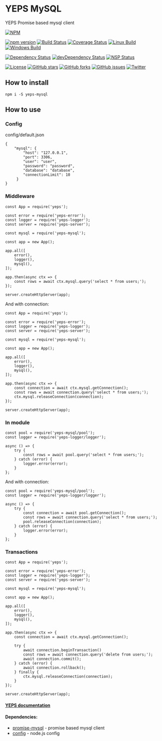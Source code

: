 # YEPS MySQL


YEPS Promise based mysql client

[![NPM](https://nodei.co/npm/yeps-mysql.png)](https://npmjs.org/package/yeps-mysql)

[![npm version](https://badge.fury.io/js/yeps-mysql.svg)](https://badge.fury.io/js/yeps-mysql)
[![Build Status](https://travis-ci.org/evheniy/yeps-mysql.svg?branch=master)](https://travis-ci.org/evheniy/yeps-mysql)
[![Coverage Status](https://coveralls.io/repos/github/evheniy/yeps-mysql/badge.svg?branch=master)](https://coveralls.io/github/evheniy/yeps-mysql?branch=master)
[![Linux Build](https://img.shields.io/travis/evheniy/yeps-mysql/master.svg?label=linux)](https://travis-ci.org/evheniy/)
[![Windows Build](https://img.shields.io/appveyor/ci/evheniy/yeps-mysql/master.svg?label=windows)](https://ci.appveyor.com/project/evheniy/yeps-mysql)

[![Dependency Status](https://david-dm.org/evheniy/yeps-mysql.svg)](https://david-dm.org/evheniy/yeps-mysql)
[![devDependency Status](https://david-dm.org/evheniy/yeps-mysql/dev-status.svg)](https://david-dm.org/evheniy/yeps-mysql#info=devDependencies)
[![NSP Status](https://img.shields.io/badge/NSP%20status-no%20vulnerabilities-green.svg)](https://travis-ci.org/evheniy/yeps-mysql)

[![License](https://img.shields.io/badge/license-MIT-blue.svg)](https://raw.githubusercontent.com/evheniy/yeps-mysql/master/LICENSE)
[![GitHub stars](https://img.shields.io/github/stars/evheniy/yeps-mysql.svg)](https://github.com/evheniy/yeps-mysql/stargazers)
[![GitHub forks](https://img.shields.io/github/forks/evheniy/yeps-mysql.svg)](https://github.com/evheniy/yeps-mysql/network)
[![GitHub issues](https://img.shields.io/github/issues/evheniy/yeps-mysql.svg)](https://github.com/evheniy/yeps-mysql/issues)
[![Twitter](https://img.shields.io/twitter/url/https/github.com/evheniy/yeps-mysql.svg?style=social)](https://twitter.com/intent/tweet?text=Wow:&url=%5Bobject%20Object%5D)


## How to install

    npm i -S yeps-mysql
    
## How to use

### Config

config/default.json

    {
        "mysql": {
            "host": "127.0.0.1",
            "port": 3306,
            "user": "user",
            "password": "password",
            "database": "database",
            "connectionLimit": 10
         }
    }

### Middleware

    const App = require('yeps');
    
    const error = require('yeps-error');
    const logger = require('yeps-logger');
    const server = require('yeps-server');
    
    const mysql = require('yeps-mysql');
    
    const app = new App();
    
    app.all([
        error(),
        logger(),
        mysql(),
    ]);
    
    app.then(async ctx => {
        const rows = await ctx.mysql.query('select * from users;');
    });
    
    server.createHttpServer(app);
    
And with connection:

    const App = require('yeps');
    
    const error = require('yeps-error');
    const logger = require('yeps-logger');
    const server = require('yeps-server');
    
    const mysql = require('yeps-mysql');
    
    const app = new App();
    
    app.all([
        error(),
        logger(),
        mysql(),
    ]);
    
    app.then(async ctx => {
        const connection = await ctx.mysql.getConnection();
        const rows = await connection.query('select * from users;');
        ctx.mysql.releaseConnection(connection);
    });
    
    server.createHttpServer(app);
    
### In module

    const pool = require('yeps-mysql/pool');
    const logger = require('yeps-logger/logger');
    
    async () => {
        try {
            const rows = await pool.query('select * from users;');
        } catch (error) {
            logger.error(error);
        }
    };
    
And with connection:

    const pool = require('yeps-mysql/pool');
    const logger = require('yeps-logger/logger');
    
    async () => {
        try {
            const connection = await pool.getConnection();
            const rows = await connection.query('select * from users;');
            pool.releaseConnection(connection);
        } catch (error) {
            logger.error(error);
        }
    };
    
### Transactions

    const App = require('yeps');
   
    const error = require('yeps-error');
    const logger = require('yeps-logger');
    const server = require('yeps-server');
    
    const mysql = require('yeps-mysql');
    
    const app = new App();
    
    app.all([
        error(),
        logger(),
        mysql(),
    ]);
    
    app.then(async ctx => {
        const connection = await ctx.mysql.getConnection();
        
        try {
            await connection.beginTransaction()
            const rows = await connection.query('delete from users;');
            await connection.commit();
        } catch (error) {
            await connection.rollback();
        } finally {
            ctx.mysql.releaseConnection(connection);
        }
    });
    
    server.createHttpServer(app);
    

#### [YEPS documentation](http://yeps.info/)


#### Dependencies:

* [promise-mysql](https://github.com/lukeb-uk/node-promise-mysql) - promise based mysql client
* [config](https://github.com/lorenwest/node-config) - node.js config
